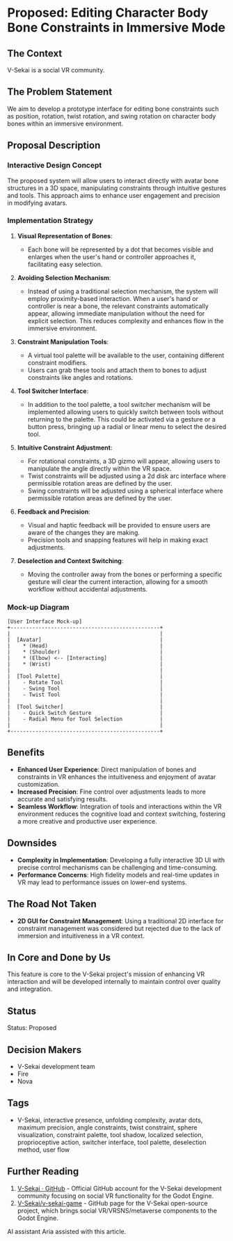 # Proposed: Editing Character Body Bone Constraints in Immersive Mode

## The Context

V-Sekai is a social VR community.

## The Problem Statement

We aim to develop a prototype interface for editing bone constraints such as position, rotation, twist rotation, and swing rotation on character body bones within an immersive environment.

## Proposal Description

### Interactive Design Concept

The proposed system will allow users to interact directly with avatar bone structures in a 3D space, manipulating constraints through intuitive gestures and tools. This approach aims to enhance user engagement and precision in modifying avatars.

### Implementation Strategy

1. **Visual Representation of Bones**:

   - Each bone will be represented by a dot that becomes visible and enlarges when the user's hand or controller approaches it, facilitating easy selection.

2. **Avoiding Selection Mechanism**:

   - Instead of using a traditional selection mechanism, the system will employ proximity-based interaction. When a user's hand or controller is near a bone, the relevant constraints automatically appear, allowing immediate manipulation without the need for explicit selection. This reduces complexity and enhances flow in the immersive environment.

3. **Constraint Manipulation Tools**:

   - A virtual tool palette will be available to the user, containing different constraint modifiers.
   - Users can grab these tools and attach them to bones to adjust constraints like angles and rotations.

4. **Tool Switcher Interface**:

   - In addition to the tool palette, a tool switcher mechanism will be implemented allowing users to quickly switch between tools without returning to the palette. This could be activated via a gesture or a button press, bringing up a radial or linear menu to select the desired tool.

5. **Intuitive Constraint Adjustment**:

   - For rotational constraints, a 3D gizmo will appear, allowing users to manipulate the angle directly within the VR space.
   - Twist constraints will be adjusted using a 2d disk arc interface where permissible rotation areas are defined by the user.
   - Swing constraints will be adjusted using a spherical interface where permissible rotation areas are defined by the user.

6. **Feedback and Precision**:

   - Visual and haptic feedback will be provided to ensure users are aware of the changes they are making.
   - Precision tools and snapping features will help in making exact adjustments.

7. **Deselection and Context Switching**:
   - Moving the controller away from the bones or performing a specific gesture will clear the current interaction, allowing for a smooth workflow without accidental adjustments.

### Mock-up Diagram

```plaintext
[User Interface Mock-up]
+------------------------------------------------+
|                                                |
|  [Avatar]                                      |
|    * (Head)                                    |
|    * (Shoulder)                                |
|    * (Elbow) <-- [Interacting]                 |
|    * (Wrist)                                   |
|                                                |
|  [Tool Palette]                                |
|    - Rotate Tool                               |
|    - Swing Tool                                |
|    - Twist Tool                                |
|                                                |
|  [Tool Switcher]                               |
|    - Quick Switch Gesture                      |
|    - Radial Menu for Tool Selection            |
|                                                |
+------------------------------------------------+
```

## Benefits

- **Enhanced User Experience**: Direct manipulation of bones and constraints in VR enhances the intuitiveness and enjoyment of avatar customization.
- **Increased Precision**: Fine control over adjustments leads to more accurate and satisfying results.
- **Seamless Workflow**: Integration of tools and interactions within the VR environment reduces the cognitive load and context switching, fostering a more creative and productive user experience.

## Downsides

- **Complexity in Implementation**: Developing a fully interactive 3D UI with precise control mechanisms can be challenging and time-consuming.
- **Performance Concerns**: High fidelity models and real-time updates in VR may lead to performance issues on lower-end systems.

## The Road Not Taken

- **2D GUI for Constraint Management**: Using a traditional 2D interface for constraint management was considered but rejected due to the lack of immersion and intuitiveness in a VR context.

## In Core and Done by Us

This feature is core to the V-Sekai project's mission of enhancing VR interaction and will be developed internally to maintain control over quality and integration.

## Status

Status: Proposed <!-- Draft | Proposed | Rejected | Accepted | Deprecated | Superseded by -->

## Decision Makers

- V-Sekai development team
- Fire
- Nova

## Tags

- V-Sekai, interactive presence, unfolding complexity, avatar dots, maximum precision, angle constraints, twist constraint, sphere visualization, constraint palette, tool shadow, localized selection, proprioceptive action, switcher interface, tool palette, deselection method, user flow

## Further Reading

1. [V-Sekai · GitHub](https://github.com/v-sekai) - Official GitHub account for the V-Sekai development community focusing on social VR functionality for the Godot Engine.
2. [V-Sekai/v-sekai-game](https://github.com/v-sekai/v-sekai-game) - GitHub page for the V-Sekai open-source project, which brings social VR/VRSNS/metaverse components to the Godot Engine.

AI assistant Aria assisted with this article.
